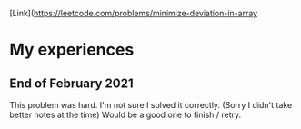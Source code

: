 [Link](https://leetcode.com/problems/minimize-deviation-in-array

# My experiences
## End of February 2021
This problem was hard. I'm not sure I solved it correctly. (Sorry I didn't take better notes at the time) Would be a 
good one to finish / retry.